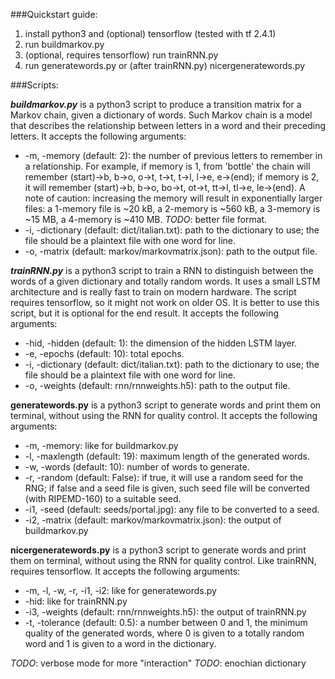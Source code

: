 ###Quickstart guide:

1. install python3 and (optional) tensorflow (tested with tf 2.4.1)
2. run buildmarkov.py
3. (optional, requires tensorflow) run trainRNN.py
4. run generatewords.py or (after trainRNN.py) nicergeneratewords.py

###Scripts:

***buildmarkov.py*** is a python3 script to produce a transition matrix for a Markov chain, given a dictionary of words. Such Markov chain is a model that describes the relationship between letters in a word and their preceding letters. It accepts the following arguments:

- -m, -memory (default: 2): the number of previous letters to remember in a relationship. For example, if memory is 1, from 'bottle' the chain will remember (start)->b, b->o, o->t, t->t, t->l, l->e, e->(end); if memory is 2, it will remember (start)->b, b->o, bo->t, ot->t, tt->l, tl->e, le->(end). A note of caution: increasing the memory will result in exponentially larger files: a 1-memory file is ~20 kB, a 2-memory is ~560 kB, a 3-memory is ~15 MB, a 4-memory is ~410 MB. *TODO*: better file format.
- -i, -dictionary (default: dict/italian.txt): path to the dictionary to use; the file should be a plaintext file with one word for line.
- -o, -matrix (default: markov/markovmatrix<memory>.json): path to the output file.

***trainRNN.py*** is a python3 script to train a RNN to distinguish between the words of a given dictionary and totally random words. It uses a small LSTM architecture and is really fast to train on modern hardware. The script requires tensorflow, so it might not work on older OS. It is better to use this script, but it is optional for the end result. It accepts the following arguments:

- -hid, -hidden (default: 1): the dimension of the hidden LSTM layer.
- -e, -epochs (default: 10): total epochs.
- -i, -dictionary (default: dict/italian.txt): path to the dictionary to use; the file should be a plaintext file with one word for line.
- -o, -weights (default: rnn/rnnweights<h>.h5): path to the output file.

**generatewords.py** is a python3 script to generate words and print them on terminal, without using the RNN for quality control. It accepts the following arguments:

- -m, -memory: like for buildmarkov.py
- -l, -maxlength (default: 19): maximum length of the generated words.
- -w, -words (default: 10): number of words to generate.
- -r, -random (default: False): if true, it will use a random seed for the RNG; if false and a seed file is given, such seed file will be converted (with RIPEMD-160) to a suitable seed.
- -i1, -seed (default: seeds/portal.jpg): any file to be converted to a seed.
- -i2, -matrix (default: markov/markovmatrix<memory>.json): the output of buildmarkov.py

**nicergeneratewords.py** is a python3 script to generate words and print them on terminal, without using the RNN for quality control. Like trainRNN, requires tensorflow. It accepts the following arguments:

- -m, -l, -w, -r, -i1, -i2: like for generatewords.py
- -hid: like for trainRNN.py
- -i3, -weights (default: rnn/rnnweights<h>.h5): the output of trainRNN.py
- -t, -tolerance (default: 0.5): a number between 0 and 1, the minimum quality of the generated words, where 0 is given to a totally random word and 1 is given to a word in the dictionary.

*TODO*: verbose mode for more "interaction"
*TODO*: enochian dictionary
